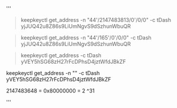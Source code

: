 '''
>keepkeyctl get_address -n "44'/2147483813/0'/0/0" -c tDash
yjJUQ42u8Z86s9LiUmNgvS9dSzhunWbuQR

>keepkeyctl get_address -n "44'/165'/0'/0/0" -c tDash
yjJUQ42u8Z86s9LiUmNgvS9dSzhunWbuQR

>keepkeyctl get_address -c tDash
yVEY5hSG68zH27rFcDPhsD4jztWfdJBkZF

keepkeyctl get_address -n "" -c tDash
yVEY5hSG68zH27rFcDPhsD4jztWfdJBkZF

2147483648 = 0x80000000 = 2 ^31

'''
